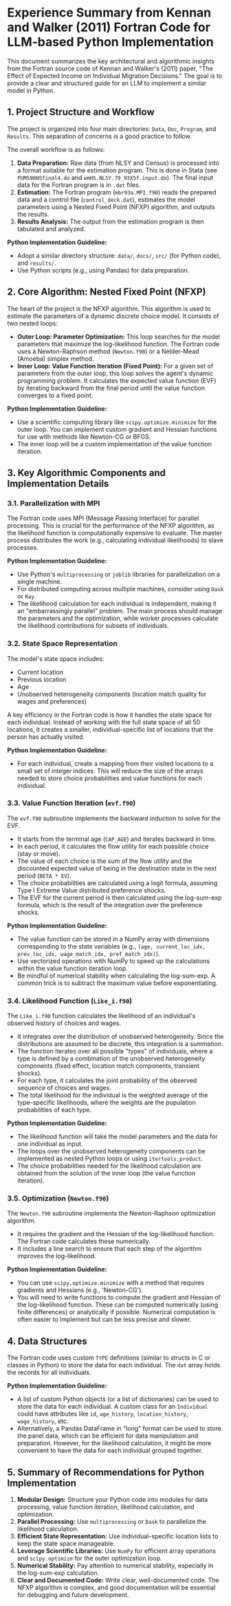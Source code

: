 # Experience Summary from Kennan and Walker (2011) Fortran Code for LLM-based Python Implementation

This document summarizes the key architectural and algorithmic insights from the Fortran source code of Kennan and Walker's (2011) paper, "The Effect of Expected Income on Individual Migration Decisions." The goal is to provide a clear and structured guide for an LLM to implement a similar model in Python.

## 1. Project Structure and Workflow

The project is organized into four main directories: `Data`, `Doc`, `Program`, and `Results`. This separation of concerns is a good practice to follow.

The overall workflow is as follows:

1.  **Data Preparation:** Raw data (from NLSY and Census) is processed into a format suitable for the estimation program. This is done in Stata (see `PUMS90HSfinal4.do` and `wmHS.NLSY.79_93X5f.input.do`). The final input data for the Fortran program is in `.dat` files.
2.  **Estimation:** The Fortran program (`mbr93a.MPI.f90`) reads the prepared data and a control file (`control_deck.dat`), estimates the model parameters using a Nested Fixed Point (NFXP) algorithm, and outputs the results.
3.  **Results Analysis:** The output from the estimation program is then tabulated and analyzed.

**Python Implementation Guideline:**
*   Adopt a similar directory structure: `data/`, `docs/`, `src/` (for Python code), and `results/`.
*   Use Python scripts (e.g., using Pandas) for data preparation.

## 2. Core Algorithm: Nested Fixed Point (NFXP)

The heart of the project is the NFXP algorithm. This algorithm is used to estimate the parameters of a dynamic discrete choice model. It consists of two nested loops:

*   **Outer Loop: Parameter Optimization:** This loop searches for the model parameters that maximize the log-likelihood function. The Fortran code uses a Newton-Raphson method (`Newton.f90`) or a Nelder-Mead (Amoeba) simplex method.
*   **Inner Loop: Value Function Iteration (Fixed Point):** For a given set of parameters from the outer loop, this loop solves the agent's dynamic programming problem. It calculates the expected value function (EVF) by iterating backward from the final period until the value function converges to a fixed point.

**Python Implementation Guideline:**
*   Use a scientific computing library like `scipy.optimize.minimize` for the outer loop. You can implement custom gradient and Hessian functions for use with methods like Newton-CG or BFGS.
*   The inner loop will be a custom implementation of the value function iteration.

## 3. Key Algorithmic Components and Implementation Details

### 3.1. Parallelization with MPI

The Fortran code uses MPI (Message Passing Interface) for parallel processing. This is crucial for the performance of the NFXP algorithm, as the likelihood function is computationally expensive to evaluate. The master process distributes the work (e.g., calculating individual likelihoods) to slave processes.

**Python Implementation Guideline:**
*   Use Python's `multiprocessing` or `joblib` libraries for parallelization on a single machine.
*   For distributed computing across multiple machines, consider using `Dask` or `Ray`.
*   The likelihood calculation for each individual is independent, making it an "embarrassingly parallel" problem. The main process should manage the parameters and the optimization, while worker processes calculate the likelihood contributions for subsets of individuals.

### 3.2. State Space Representation

The model's state space includes:
*   Current location
*   Previous location
*   Age
*   Unobserved heterogeneity components (location match quality for wages and preferences)

A key efficiency in the Fortran code is how it handles the state space for each individual. Instead of working with the full state space of all 50 locations, it creates a smaller, individual-specific list of locations that the person has actually visited.

**Python Implementation Guideline:**
*   For each individual, create a mapping from their visited locations to a small set of integer indices. This will reduce the size of the arrays needed to store choice probabilities and value functions for each individual.

### 3.3. Value Function Iteration (`evf.f90`)

The `evf.f90` subroutine implements the backward induction to solve for the EVF.

*   It starts from the terminal age (`CAP_AGE`) and iterates backward in time.
*   In each period, it calculates the flow utility for each possible choice (stay or move).
*   The value of each choice is the sum of the flow utility and the discounted expected value of being in the destination state in the next period (`BETA * EV`).
*   The choice probabilities are calculated using a logit formula, assuming Type I Extreme Value distributed preference shocks.
*   The EVF for the current period is then calculated using the log-sum-exp formula, which is the result of the integration over the preference shocks.

**Python Implementation Guideline:**
*   The value function can be stored in a NumPy array with dimensions corresponding to the state variables (e.g., `(age, current_loc_idx, prev_loc_idx, wage_match_idx, pref_match_idx)`).
*   Use vectorized operations with NumPy to speed up the calculations within the value function iteration loop.
*   Be mindful of numerical stability when calculating the log-sum-exp. A common trick is to subtract the maximum value before exponentiating.

### 3.4. Likelihood Function (`Like_i.f90`)

The `Like_i.f90` function calculates the likelihood of an individual's observed history of choices and wages.

*   It integrates over the distribution of unobserved heterogeneity. Since the distributions are assumed to be discrete, this integration is a summation.
*   The function iterates over all possible "types" of individuals, where a type is defined by a combination of the unobserved heterogeneity components (fixed effect, location match components, transient shocks).
*   For each type, it calculates the joint probability of the observed sequence of choices and wages.
*   The total likelihood for the individual is the weighted average of the type-specific likelihoods, where the weights are the population probabilities of each type.

**Python Implementation Guideline:**
*   The likelihood function will take the model parameters and the data for one individual as input.
*   The loops over the unobserved heterogeneity components can be implemented as nested Python loops or using `itertools.product`.
*   The choice probabilities needed for the likelihood calculation are obtained from the solution of the inner loop (the value function iteration).

### 3.5. Optimization (`Newton.f90`)

The `Newton.f90` subroutine implements the Newton-Raphson optimization algorithm.

*   It requires the gradient and the Hessian of the log-likelihood function. The Fortran code calculates these numerically.
*   It includes a line search to ensure that each step of the algorithm improves the log-likelihood.

**Python Implementation Guideline:**
*   You can use `scipy.optimize.minimize` with a method that requires gradients and Hessians (e.g., 'Newton-CG').
*   You will need to write functions to compute the gradient and Hessian of the log-likelihood function. These can be computed numerically (using finite differences) or analytically if possible. Numerical computation is often easier to implement but can be less precise and slower.

## 4. Data Structures

The Fortran code uses custom `TYPE` definitions (similar to structs in C or classes in Python) to store the data for each individual. The `dat` array holds the records for all individuals.

**Python Implementation Guideline:**
*   A list of custom Python objects (or a list of dictionaries) can be used to store the data for each individual. A custom class for an `Individual` could have attributes like `id`, `age_history`, `location_history`, `wage_history`, etc.
*   Alternatively, a Pandas DataFrame in "long" format can be used to store the panel data, which can be efficient for data manipulation and preparation. However, for the likelihood calculation, it might be more convenient to have the data for each individual grouped together.

## 5. Summary of Recommendations for Python Implementation

1.  **Modular Design:** Structure your Python code into modules for data processing, value function iteration, likelihood calculation, and optimization.
2.  **Parallel Processing:** Use `multiprocessing` or `Dask` to parallelize the likelihood calculation.
3.  **Efficient State Representation:** Use individual-specific location lists to keep the state space manageable.
4.  **Leverage Scientific Libraries:** Use `NumPy` for efficient array operations and `scipy.optimize` for the outer optimization loop.
5.  **Numerical Stability:** Pay attention to numerical stability, especially in the log-sum-exp calculation.
6.  **Clear and Documented Code:** Write clear, well-documented code. The NFXP algorithm is complex, and good documentation will be essential for debugging and future development.
